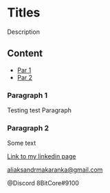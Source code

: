 # Titles
Description

## Content
- [Par 1](#paragraph-1)
- [Par 2](#paragraph-2)

### Paragraph 1

Testing test Paragraph

### Paragraph 2

Some text

[Link to my linkedin page](https://www.linkedin.com/in/aliaksandr-makaranka)

<aliaksandrmakaranka@gmail.com>

@Discord 8BitCore#9100
